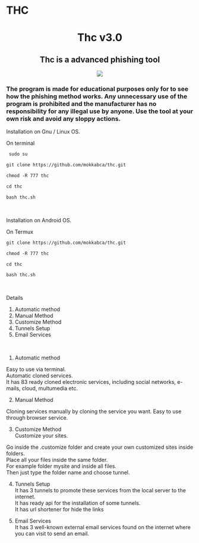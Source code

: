 # THC

 <h1 align="center"> Thc v3.0 </h1>
 
 <h2 align="center"> Thc is a advanced phishing tool </h2>
 

<p align="center">
<img src="https://cybersapiens.com.au/wp-content/uploads/2021/07/1626357573804.png">  </br>
</p>


<h3>

The program is made for educational purposes only for to see how the phishing method works.
Any unnecessary use of the program is prohibited and the manufacturer has no responsibility for any illegal use by anyone.
Use the tool at your own risk and avoid any sloppy actions.

 </h3>

<p>

Installation on Gnu / Linux OS. </br>

On terminal </br>

```diff
 sudo su 
```

```diff
git clone https://github.com/mokkabca/thc.git
```
```diff
chmod -R 777 thc
```

```diff
cd thc
```

```diff
bash thc.sh
```

</br> 

Installation on Android OS. </br>

On Termux </br>

```diff
git clone https://github.com/mokkabca/thc.git
```

```diff
chmod -R 777 thc 
```

```diff
cd thc
```

```diff
bash thc.sh
```

</br> 

</p>

<p>
 
Details
 
1) Automatic method
2) Manual Method
3) Customize Method
4) Tunnels Setup 
5) Email Services
 
</p>

<br/> 

<p>
 
1) Automatic method

Easy to use via terminal. </br>
Automatic cloned services. </br>
It has 83 ready cloned electronic services, including social networks, e-mails, cloud, multumedia etc. </br>
 
</p>

<p>
 
2) Manual Method 
 
Cloning services manually by cloning the service you want.
Easy to use through browser service.
 
<p> 
 
<p>

3) Customize Method <br/>
   Customize your sites. <br/>
   
Go inside the .customize folder 
and create your own customized sites inside folders. <br/>
Place all your files inside the same folder.  <br/>
For example folder mysite and inside all files. <br/>
Then just type the folder name and choose tunnel. <br/> 

4) Tunnels Setup </br>
   It has 3 tunnels to promote these services from the local server to the internet. </br>
   It has ready api for the installation of some tunnels.  </br>
   It has url shortener for hide the links </br>

5) Email Services </br>
   It has 3 well-known external email services found on the internet where you can visit to send an email. </br>

</p> 
